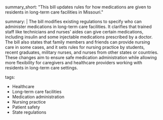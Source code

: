 summary_short: "This bill updates rules for how medications are given to residents in long-term care facilities in Missouri."

summary: |
  The bill modifies existing regulations to specify who can administer medications in long-term care facilities. It clarifies that trained staff like technicians and nurses' aides can give certain medications, including insulin and some injectable medications prescribed by a doctor. The bill also states that family members and friends can provide nursing care in some cases, and it sets rules for nursing practice by students, recent graduates, military nurses, and nurses from other states or countries. These changes aim to ensure safe medication administration while allowing more flexibility for caregivers and healthcare providers working with residents in long-term care settings.

tags:
  - Healthcare
  - Long-term care facilities
  - Medication administration
  - Nursing practice
  - Patient safety
  - State regulations
